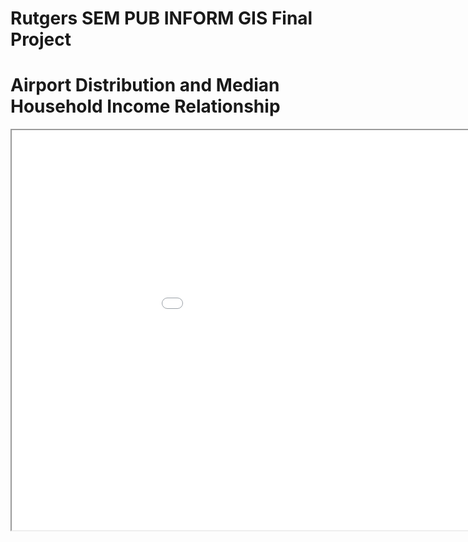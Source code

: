 # Rutgers SEM PUB INFORM GIS Final Project
# Airport Distribution and Median Household Income Relationship


<iframe src='interactive_map_airport_distribution_continental_US.html' width='1080' height='640'></iframe>
